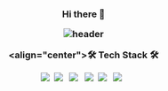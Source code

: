 
<h3 align="center">Hi there 👋

<!--
**JIYOUNG3347/JIYOUNG3347** is a ✨ _special_ ✨ repository because its `README.md` (this file) appears on your GitHub profile.

Here are some ideas to get you started:

- 🔭 I’m currently working on ...
- 🌱 I’m currently learning ...
- 👯 I’m looking to collaborate on ...
- 🤔 I’m looking for help with ...
- 💬 Ask me about ...
- 📫 How to reach me: ...
- 😄 Pronouns: ...
- ⚡ Fun fact: ...
-->

![header](https://capsule-render.vercel.app/api?type=waving&color=auto&height=250&section=header&text=Jiyoung%20Choi&fontSize=60)

<align="center"><b>🛠 Tech Stack 🛠</b></br>
<p align="center">
<img src="https://img.shields.io/badge/Python-3766AB?style=flat-square&logo=Python&logoColor=white"/></a>&nbsp 
<img src="https://img.shields.io/badge/c-A8B9CC?style=flat-square&logo=c&logoColor=white"/></a> &nbsp 
<img src="https://img.shields.io/badge/c++-00599C?style=flat-square&logo=c%2B%2B&logoColor=white"/></a> &nbsp 
<img src="https://img.shields.io/badge/Java-007396?style=flat-square&logo=Java&logoColor=white"/></a>&nbsp
<img src="https://img.shields.io/badge/ROS-22314E?style=flat-square&logo=ROS&logoColor=white"></a> &nbsp 
<img src="https://img.shields.io/badge/Arduino-00878F?style=flat-square&logo=Arduino&logoColor=white"></a> &nbsp 
